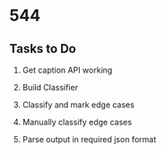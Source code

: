 # 544

## Tasks to Do

1. Get caption API working

2. Build Classifier

3. Classify and mark edge cases

4. Manually classify edge cases

5. Parse output in required json format
